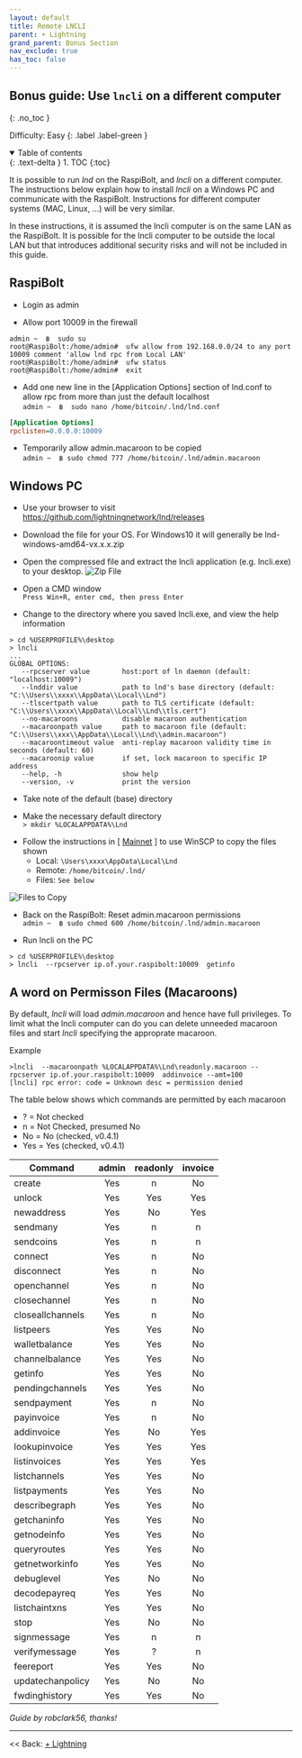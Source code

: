 ```yaml
---
layout: default
title: Remote LNCLI
parent: + Lightning
grand_parent: Bonus Section
nav_exclude: true
has_toc: false
---
```


## Bonus guide: Use `lncli` on a different computer
{: .no_toc }

Difficulty: Easy
{: .label .label-green }

<details open markdown="block">
  <summary>
    Table of contents
  </summary>
  {: .text-delta }
1. TOC
{:toc}
</details>

It is possible to run *lnd* on the RaspiBolt, and *lncli* on a different computer. The instructions below explain how to install *lncli* on a Windows PC and communicate with the RaspiBolt. Instructions for different computer systems (MAC, Linux, ...) will be very similar.

In these instructions, it is assumed the lncli computer is on the same LAN as the RaspiBolt. It is possible for the lncli computer to be outside the local LAN but that introduces additional security risks and will not be included in this guide.

## RaspiBolt

- Login as admin

- Allow port 10009 in the firewall

```
admin ~  ฿  sudo su
root@RaspiBolt:/home/admin#  ufw allow from 192.168.0.0/24 to any port  10009 comment 'allow lnd rpc from Local LAN'
root@RaspiBolt:/home/admin#  ufw status
root@RaspiBolt:/home/admin#  exit
```
- Add one new line in the [Application Options] section of lnd.conf to allow rpc from more than just the default localhost  
  `admin ~  ฿  sudo nano /home/bitcoin/.lnd/lnd.conf`

```ini
[Application Options]
rpclisten=0.0.0.0:10009
```

- Temporarily allow admin.macaroon to be copied  
  `admin ~  ฿ sudo chmod 777 /home/bitcoin/.lnd/admin.macaroon`

## Windows PC

- Use your browser to visit https://github.com/lightningnetwork/lnd/releases

- Download the file for your OS. For Windows10 it will generally be lnd-windows-amd64-vx.x.x.zip

- Open the compressed file and extract the lncli application (e.g. lncli.exe) to your desktop.
  ![Zip File](images/60_remote_zip.png) 

- Open a CMD window  
  `Press Win+R, enter cmd, then press Enter` 


- Change to the directory where you saved lncli.exe, and view the help information

```
> cd %USERPROFILE%\desktop
> lncli
...
GLOBAL OPTIONS:
   --rpcserver value        host:port of ln daemon (default: "localhost:10009")
   --lnddir value           path to lnd's base directory (default: "C:\\Users\\xxxx\\AppData\\Local\\Lnd")
   --tlscertpath value      path to TLS certificate (default: "C:\\Users\\xxxx\\AppData\\Local\\Lnd\\tls.cert")
   --no-macaroons           disable macaroon authentication
   --macaroonpath value     path to macaroon file (default: "C:\\Users\\xxx\\AppData\\Local\\Lnd\\admin.macaroon")
   --macaroontimeout value  anti-replay macaroon validity time in seconds (default: 60)
   --macaroonip value       if set, lock macaroon to specific IP address
   --help, -h               show help
   --version, -v            print the version
```
- Take note of the default (base) directory

- Make the necessary default directory  
  `> mkdir %LOCALAPPDATA%\Lnd`
* Follow the instructions in  [ [Mainnet](raspibolt_50_mainnet.md) ]  to use WinSCP to copy the files shown
  * Local:  `\Users\xxxx\AppData\Local\Lnd`
  * Remote: `/home/bitcoin/.lnd/`
  * Files: `See below`

 ![Files to Copy](images/60_winLND.png) 


 - Back on the RaspiBolt: Reset admin.macaroon permissions  
   `admin ~  ฿ sudo chmod 600 /home/bitcoin/.lnd/admin.macaroon`


- Run lncli on the PC
```
> cd %USERPROFILE%\desktop
> lncli  --rpcserver ip.of.your.raspibolt:10009  getinfo
```

## A word on Permisson Files (Macaroons)

By default, *lncli* will load *admin.macaroon* and hence have full privileges. To limit what the lncli computer can do you can delete unneeded macaroon files and start *lncli* specifying the approprate macaroon.

Example

```
>lncli  --macaroonpath %LOCALAPPDATA%\Lnd\readonly.macaroon --rpcserver ip.of.your.raspibolt:10009  addinvoice --amt=100
[lncli] rpc error: code = Unknown desc = permission denied
```

The table below shows which commands are permitted by each macaroon

* ? = Not checked
* n = Not Checked, presumed No
* No  = No (checked, v0.4.1)
* Yes = Yes (checked, v0.4.1)


|Command|admin|readonly|invoice|
|-------| :---: |:---: | :---: |
|create|Yes|n|No|
|unlock|Yes|Yes|Yes|
|newaddress|Yes|No|Yes|
|sendmany|Yes|n|n|
|sendcoins|Yes|n|n|
|connect|Yes|n|No|
|disconnect|Yes|n|No|
|openchannel|Yes|n|No|
|closechannel|Yes|n|No|
|closeallchannels|Yes|n|No|
|listpeers|Yes|Yes|No|
|walletbalance|Yes|Yes|No|
|channelbalance|Yes|Yes|No|
|getinfo|Yes|Yes|No|
|pendingchannels|Yes|Yes|No|
|sendpayment|Yes|n|No|
|payinvoice|Yes|n|No|
|addinvoice|Yes|No|Yes|
|lookupinvoice|Yes|Yes|Yes|
|listinvoices|Yes|Yes|Yes|
|listchannels|Yes|Yes|No|
|listpayments|Yes|Yes|No|
|describegraph|Yes|Yes|No|
|getchaninfo|Yes|Yes|No|
|getnodeinfo|Yes|Yes|No|
|queryroutes|Yes|Yes|No|
|getnetworkinfo|Yes|Yes|No|
|debuglevel|Yes|No|No|
|decodepayreq|Yes|Yes|No|
|listchaintxns|Yes|Yes|No|
|stop|Yes|No|No|
|signmessage|Yes|n|n|
|verifymessage|Yes|?|n|
|feereport|Yes|Yes|No|
|updatechanpolicy|Yes|No|No|
|fwdinghistory|Yes|Yes|No|

*Guide by robclark56, thanks!*

------

<< Back: [+ Lightning](+lightning.md)
